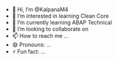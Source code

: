 - 👋 Hi, I’m @KalpanaM4
- 👀 I’m interested in learning Clean Core
- 🌱 I’m currently learning ABAP Technical
- 💞️ I’m looking to collaborate on 
- 📫 How to reach me ...
- 😄 Pronouns: ...
- ⚡ Fun fact: ...

<!---
KalpanaM4/KalpanaM4 is a ✨ special ✨ repository because its `README.md` (this file) appears on your GitHub profile.
You can click the Preview link to take a look at your changes.
--->
